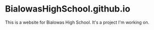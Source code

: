 # BialowasHighSchool.github.io
This is a website for Bialowas High School. It's a project I'm working on.
